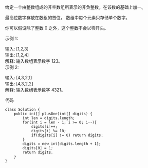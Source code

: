 给定一个由整数组成的非空数组所表示的非负整数，在该数的基础上加一。

最高位数字存放在数组的首位， 数组中每个元素只存储单个数字。

你可以假设除了整数 0 之外，这个整数不会以零开头。

示例 1:

输入: [1,2,3]  
输出: [1,2,4]  
解释: 输入数组表示数字 123。  
示例 2:  

输入: [4,3,2,1]  
输出: [4,3,2,2]  
解释: 输入数组表示数字 4321。   

代码


```
class Solution {
    public int[] plusOne(int[] digits) {
        int len = digits.length;
        for(int i = len - 1; i >= 0; i--){
            digits[i]++;
            digits[i] %= 10;
            if(digits[i] != 0) return digits;
        }
        digits = new int[digits.length + 1];
        digits[0] = 1;
        return digits; 
    }
}
```
